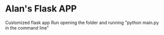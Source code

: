 # Alan's Flask APP
Customized flask app 
Run opening the folder and running "python main.py in the command line"
